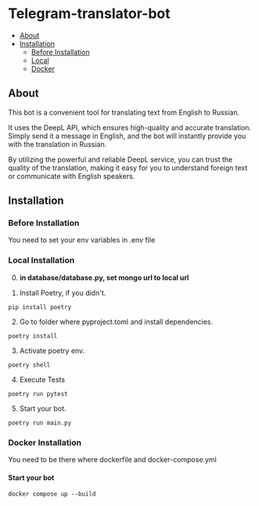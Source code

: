 # Telegram-translator-bot

- [About](#About)
- [Installation](#Installation)
  * [Before Installation](#Before-Installation)   
  * [Local](#Local-Installation)
  * [Docker](#Docker-Installation)

## About
This bot is a convenient tool for translating text from English to Russian. 

It uses the DeepL API, which ensures high-quality and accurate translation. Simply send it a message in English, and the bot will instantly provide you with the translation in Russian. 

By utilizing the powerful and reliable DeepL service, you can trust the quality of the translation, making it easy for you to understand foreign text or communicate with English speakers.

## Installation

### Before Installation
You need to set your env variables in .env file

### Local Installation

0. **in database/database.py, set mongo url to local url**

1. Install Poetry, if you didn't.
``` 
pip install poetry
```
2. Go to folder where pyproject.toml and install dependencies.
``` 
poetry install
```
3. Activate poetry env.
``` 
poetry shell
```
4. Execute Tests
``` 
poetry run pytest
```
5. Start your bot.
```
poetry run main.py
```

### Docker Installation

You need to be there where dockerfile and docker-compose.yml

#### Start your bot
```
docker compose up --build
```
